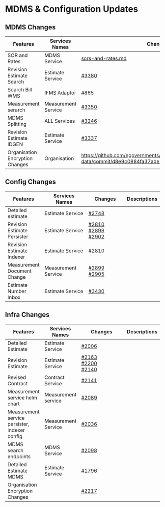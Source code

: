 # MDMS & Configuration Updates

## **MDMS Changes**

<table><thead><tr><th width="177">Features</th><th>Services Names</th><th>Changes</th><th>Descriptions</th></tr></thead><tbody><tr><td>SOR and Rates</td><td>MDMS Service</td><td><a data-mention href="../../programmes/muktasoft-v2.0/deployment/configuration/ui-configuration/modules/sors-and-rates.md">sors-and-rates.md</a></td><td></td></tr><tr><td>Revision Estimate Search</td><td>Estimate Service</td><td><a href="https://github.com/egovernments/egov-mdms-data/pull/3380">#3380</a></td><td></td></tr><tr><td>Search Bill WMS</td><td>IFMS Adaptor</td><td><a href="https://github.com/egovernments/works-mdms-data/pull/865">#865</a></td><td></td></tr><tr><td>Measurement serarch</td><td>Measurement Service</td><td><a href="https://github.com/egovernments/egov-mdms-data/pull/3350">#3350</a></td><td></td></tr><tr><td>MDMS Splitting</td><td>ALL Services</td><td><a href="https://github.com/egovernments/egov-mdms-data/pull/3246/files">#3246</a></td><td></td></tr><tr><td>Revision Estimate IDGEN</td><td>Estimate Service</td><td><a href="https://github.com/egovernments/egov-mdms-data/pull/3337/files">#3337</a></td><td></td></tr><tr><td>Organisation<br>Encryption Changes</td><td>Organisation</td><td><a href="https://github.com/egovernments/egov-mdms-data/commit/d8e9c0884fa37ade718734151a0e16564ac139e0">https://github.com/egovernments/egov-mdms-data/commit/d8e9c0884fa37ade718734151a0e16564ac139e0</a></td><td></td></tr></tbody></table>

## **Config Changes**

<table><thead><tr><th>Features</th><th width="141">Services Names</th><th width="132">Changes</th><th>Descriptions</th></tr></thead><tbody><tr><td>Detailed estimate</td><td>Estimate Service</td><td><a href="https://github.com/egovernments/configs/pull/2810/files#diff-2cf06bf9962ded69cc8fc25d28b6bfd53f9dc4f9d94c532de4f568e099f23800">#2748</a></td><td></td></tr><tr><td>Revision Estimate Persister</td><td>Estimate Service</td><td><a href="https://github.com/egovernments/configs/pull/2810/files#diff-026e7dbf8c801002a58a535cd7a24a1bdee132f2e4daaaea5fbf7578ba0a948e">#2810</a> <br><a href="https://github.com/egovernments/configs/pull/2898/files">#2898</a><br><a href="https://github.com/egovernments/configs/pull/2902/files">#2902</a></td><td></td></tr><tr><td>Revision Estimate Indexer</td><td>Estimate Service</td><td><a href="https://github.com/egovernments/configs/pull/2810/files#diff-026e7dbf8c801002a58a535cd7a24a1bdee132f2e4daaaea5fbf7578ba0a948e">#2810</a></td><td></td></tr><tr><td>Measurement Document Change</td><td>Measurement Service</td><td><a href="https://github.com/egovernments/configs/pull/2899">#2899</a><br><a href="https://github.com/egovernments/configs/pull/2905">#2905</a></td><td></td></tr><tr><td>Estimate Number Inbox</td><td>Estimate Service</td><td><a href="https://github.com/egovernments/egov-mdms-data/pull/3430">#3430</a></td><td></td></tr></tbody></table>

## **Infra Changes**

<table><thead><tr><th>Features</th><th>Services Names</th><th width="207">Changes</th><th>Descriptions</th></tr></thead><tbody><tr><td>Detailed Estimate</td><td>Estimate Service</td><td><a href="https://github.com/egovernments/DIGIT-DevOps/pull/2006/files">#2006</a></td><td></td></tr><tr><td>Revision Estimate</td><td>Estimate Service</td><td><a href="https://github.com/egovernments/DIGIT-DevOps/pull/2163/files">#2163</a><br><a href="https://github.com/egovernments/DIGIT-DevOps/pull/2200/files">#220</a><a href="https://github.com/egovernments/DIGIT-DevOps/pull/2200/files">0</a><br><a href="https://github.com/egovernments/DIGIT-DevOps/pull/2140">#2140</a></td><td></td></tr><tr><td>Revised Contract</td><td>Contract Service</td><td><a href="https://github.com/egovernments/DIGIT-DevOps/pull/2141/files">#2141</a></td><td></td></tr><tr><td>Measurement service helm chart</td><td>Measurement service</td><td><a href="https://github.com/egovernments/DIGIT-DevOps/pull/2089">#2089</a></td><td></td></tr><tr><td>Measurement service persister, indexer config</td><td>Measurement Service</td><td><a href="https://github.com/egovernments/DIGIT-DevOps/pull/2036">#2036</a></td><td></td></tr><tr><td>MDMS search endpoints</td><td>MDMS Service</td><td><a href="https://github.com/egovernments/DIGIT-DevOps/pull/2098">#2098</a></td><td></td></tr><tr><td>Detailed Estimate   MDMS </td><td>Estimate Service</td><td><a href="https://github.com/egovernments/DIGIT-DevOps/pull/1796">#1796</a></td><td></td></tr><tr><td>Organisation Encryption Changes</td><td></td><td><a href="https://github.com/egovernments/DIGIT-DevOps/pull/2217">#2217</a></td><td></td></tr></tbody></table>
